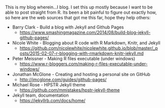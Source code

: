 This is my blog wherein...I blog. I set this up mostly because I want to be able to post straight from R. Its been a bit painful to figure out exactly how, so here are the web sources that got me this far, hope they help others:

* Barry Clark - Build a blog with Jekyll and Github Pages  
  * https://www.smashingmagazine.com/2014/08/build-blog-jekyll-github-pages/
* Nicole White - Blogging about R code with R Markdown, Knitr, and Jekyll
  * https://github.com/nicolewhite/nicolewhite.github.io/blob/master/_posts/2015-02-07-r-blogging-with-rmarkdown-knitr-jekyll.md
* Peter Meissner - Making R files executable (under windows)
  * https://www.r-bloggers.com/making-r-files-executable-under-windows/ 
* Jonathan McGlone - Creating and hosting a personal site on GitHub
  * http://jmcglone.com/guides/github-pages/
* Michael Rose - HPSTR Jekyll theme
  * https://github.com/mmistakes/hpstr-jekyll-theme
* Jekyll team, documentation
  * https://jekyllrb.com/docs/home/ 
